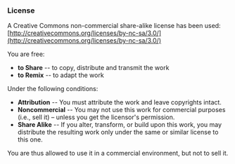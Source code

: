 ### License

A Creative Commons non-commercial share-alike license has been used: <br/>
[http://creativecommons.org/licenses/by-nc-sa/3.0/](http://creativecommons.org/licenses/by-nc-sa/3.0/)

You are free:
- **to Share** -- to copy, distribute and transmit the work
- **to Remix** -- to adapt the work

Under the following conditions:
- **Attribution** --
  You must attribute the work and leave copyrights intact.
- **Noncommercial** --
  You may not use this work for commercial purposes
  (i.e., sell it) &ndash; unless you get the licensor's permission.
- **Share Alike** --
  If you alter, transform, or build upon this work, you may
  distribute the resulting work only under the same or similar
  license to this one.

You are thus allowed to use it in a commercial environment, but not to sell
it.
